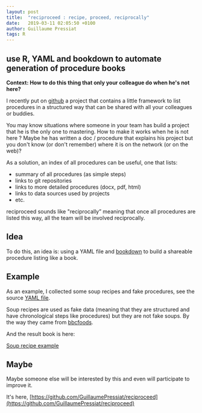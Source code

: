 ```yaml
---
layout: post
title:  "reciproceed : recipe, proceed, reciprocally"
date:   2019-03-11 02:05:50 +0100
author: Guillaume Pressiat
tags: R
---
```




## use R, YAML and bookdown to automate generation of procedure books


<!--more-->

**Context: How to do this thing that only your colleague do when he's not here?**

I recently put on [github](https://github.com/GuillaumePressiat/reciproceed) a project that contains a little framework to list procedures in a structured way that can be shared with all your colleagues or buddies.

You may know situations where someone in your team has build a project that he is the only one to mastering. How to make it works when he is not here ? Maybe he has written a doc / procedure that explains his project but you don't know (or don't remember) where it is on the network (or on the web)? 

As a solution, an index of all procedures can be useful, one that lists:

- summary of all procedures (as simple steps)
- links to git repositories
- links to more detailed procedures (docx, pdf, html)
- links to data sources used by projects
- etc.

reciproceed sounds like "reciprocally” meaning that once all procedures are listed this way, all the team will be involved reciprocally.

## Idea

To do this, an idea is: using a YAML file and [bookdown](https://bookdown.org) to build a shareable procedure listing like a book.

## Example

As an example, I collected some soup recipes and fake procedures, see the source [YAML file](https://github.com/GuillaumePressiat/reciproceed/blob/master/index_procedures.yaml).

Soup recipes are used as fake data (meaning that they are structured and have chronological steps like procedures) but they are not fake soups. By the way they came from [bbcfoods](https://www.bbcgoodfood.com/recipes).

And the result book is here:

[Soup recipe example](https://guillaumepressiat.github.io/reciproceed/)

## Maybe

Maybe someone else will be interested by this and even will participate to improve it.

It's here, [https://github.com/GuillaumePressiat/reciproceed](https://github.com/GuillaumePressiat/reciproceed)
